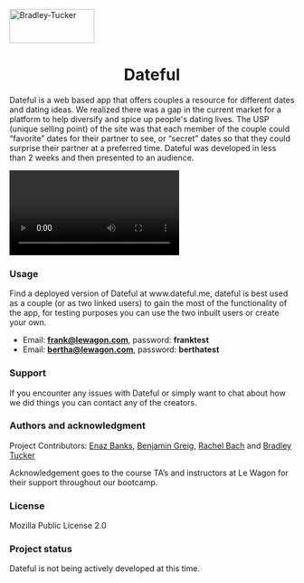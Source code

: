 <a href="https://www.dateful.me" target="blank"><img align="center" src="https://www.dateful.me/assets/dateful_logo-7f46ab7d0916a649c5a0f6cbfe6c5de27a3635d17b6152eaa92cc2e81f232691.png" alt="Bradley-Tucker" height="60" width="150" /></a>

<h1 align="center">Dateful</h1>

<p align="left">Dateful is a web based app that offers couples a resource for different dates and dating ideas. We realized there was a gap in the current market for a platform to help diversify and spice up people's dating lives. The USP (unique selling point) of the site was that each member of the couple could “favorite” dates for their partner to see, or “secret” dates so that they could surprise their partner at a preferred time. Dateful was developed in less than 2 weeks and then presented to an audience.</p>

<video src= "https://user-images.githubusercontent.com/113505086/225485341-0b550877-57f9-48c8-a13e-d5dc598cd7d5.mov"></video>

<h3 align="left">Usage</h3>
 
<p align="left">Find a deployed version of Dateful at www.dateful.me, dateful is best used as a couple (or as two linked users) to gain the most of the functionality of the app, for testing purposes you can use the two inbuilt users or create your own.</P>
 
- Email: **frank@lewagon.com**, password: **franktest**
- Email: **bertha@lewagon.com**, password: **berthatest**

<h3 align="left">Support</h3>
 
<p align="left">If you encounter any issues with Dateful or simply want to chat about how we did things you can contact any of the creators.</P>

<h3 align="left">Authors and acknowledgment</h3>
 
<p align="left">Project Contributors: <a href="https://github.com/enazbanks">Enaz Banks</a>, <a href="https://github.com/aquillo-au">Benjamin Greig</a>, <a href="https://github.com/ngoc-bach">Rachel Bach</a> and <a href="https://github.com/BradleyTucker701">Bradley Tucker</a></p>
 
<p align="left">Acknowledgement goes to the course TA’s and instructors at Le Wagon for their support throughout our bootcamp.</p>
 
<h3 align="left">License</h3>
 
 <p align="left">Mozilla Public License 2.0</P>

<h3 align="left">Project status</h3>
 
 <p align="left">Dateful is not being actively developed at this time.</P>
